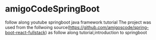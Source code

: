 # amigoCodeSpringBoot
follow along youtube springboot java framework  tutorial 
The project was used from the follwoing source(https://github.com/amigoscode/spring-boot-react-fullstack) as follow along tutorial,introduction to springboot
